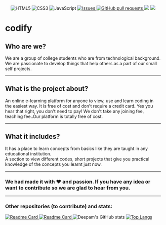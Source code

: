<p align="center">
<img alt="HTML5" src="https://img.shields.io/badge/html5%20-%23E34F26.svg?&style=for-the-badge&logo=html5&logoColor=white"/>
<img alt="CSS3" src="https://img.shields.io/badge/css3%20-%231572B6.svg?&style=for-the-badge&logo=css3&logoColor=white"/>
<img alt="JavaScript" src="https://img.shields.io/badge/javascript%20-%23323330.svg?&style=for-the-badge&logo=javascript&logoColor=%23F7DF1E"/>
    <a href="https://github.com/Deepam-Aggarwal/codify/issues">
      <img alt="Issues" src="https://img.shields.io/github/issues/Deepam-Aggarwal/codify?color=0088ff" />
    </a>
    <a href="https://github.com/Deepam-Aggarwal/codify/pulls">
      <img alt="GitHub pull requests" src="https://img.shields.io/github/issues-pr/Deepam-Aggarwal/codify?color=0088ff" />
    </a>
<img src="https://img.shields.io/github/watchers/Deepam-Aggarwal/codify?style=flat"/>
<img src="https://img.shields.io/github/forks/Deepam-Aggarwal/codify?logo=GitHub&style=flat"/>
</p>

# codify
## Who are we?
We are a group of college students who are from technological background. We are passionate to develop things that help others as a part of our small self projects.<hr>

## What is the project about?
An online e-learning platform for anyone to view, use and learn coding in the easiest way. It is free of cost and don't require a credit card. Yes you hear that right, you don't need to pay! We don't take any joining fee, teaching fee..Our platform is totally free of cost.<hr>

## What it includes?
It has a place to learn concepts from basics like they are taught in any educational institution.<br>A section to view different codes, short projects that give you practical knowledge of the concepts you learnt just now.<hr>

### We had made it with ❤️ and passion. If you have any idea or want to contribute so we are glad to hear from you.<hr>
### Other repositories (to contribute) and stats:
[![Readme Card](https://github-readme-stats.vercel.app/api/pin/?username=Deepam-Aggarwal&repo=TempShop&show_owner=true&title_color=fff&icon_color=79ff97&text_color=9f9f9f&bg_color=151515)
](https://github.com/Deepam-Aggarwal/TempShop)
[![Readme Card](https://github-readme-stats.vercel.app/api/pin/?username=Deepam-Aggarwal&repo=Codes&show_owner=true&title_color=fff&icon_color=79ff97&text_color=9f9f9f&bg_color=151515)
](https://github.com/Deepam-Aggarwal/Codes)
![Deepam's GitHub stats](https://github-readme-stats.vercel.app/api?username=Deepam-Aggarwal&count_private=true&show_icons=true&theme=radical)
[![Top Langs](https://github-readme-stats.vercel.app/api/top-langs/?username=Deepam-Aggarwal)](https://github.com/Deepam-Aggarwal/CV)
